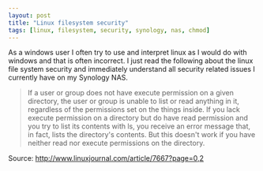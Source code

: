 ```yaml
---
layout: post
title: "Linux filesystem security"
tags: [linux, filesystem, security, synology, nas, chmod]
---
```

As a windows user I often try to use and interpret linux as I would do with windows and that is often incorrect. I just read the following about the linux file system security and immediately understand all security related issues I currently have on my Synology NAS.

>If a user or group does not have execute permission on a given directory, the user or group is unable to list or read anything in it, regardless of the permissions set on the things inside. If you lack execute permission on a directory but do have read permission and you try to list its contents with ls, you receive an error message that, in fact, lists the directory's contents. But this doesn't work if you have neither read nor execute permissions on the directory.

Source: http://www.linuxjournal.com/article/7667?page=0,2